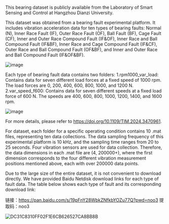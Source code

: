 This bearing dataset is publicly available from the Laboratory of Smart Sensing and Control at Hangzhou Dianzi University. 

This dataset was obtained from a bearing fault experimental platform. It includes vibration acceleration data for ten types of bearing faults: Normal (N), Inner Race Fault (IF), Outer Race Fault (OF), Ball Fault (BF), Cage Fault (CF), Inner and Outer Race Compound Fault (IF&OF), Inner Race and Ball Compound Fault (IF&BF), Inner Race and Cage Compound Fault (IF&CF), Outer Race and Ball Compound Fault (OF&BF), and Inner and Outer Race and Ball Compound Fault (IF&OF&BF). 

![image](https://github.com/user-attachments/assets/a7b48cb2-bf96-464b-bb17-76d227974af1)

Each type of bearing fault data contains two folders: 1.rpm1000_var_load: Contains data for seven different load forces at a fixed speed of 1000 rpm. The load forces are 0, 200, 400, 600, 800, 1000, and 1200 N. 2.var_speed_f600: Contains data for seven different speeds at a fixed load force of 600 N. The speeds are 400, 600, 800, 1000, 1200, 1400, and 1600 rpm.

![image](https://github.com/user-attachments/assets/02c7b4c5-1e89-4f95-b6c6-e5c2d72ad871)

For more details, please refer to https://doi.org/10.1109/TIM.2024.3470961.

For dataset, each folder for a specific operating condition contains 10 .mat files, representing ten data collections. The data sampling frequency of this experimental platform is 10 kHz, and the sampling time ranges from 20 to 25 seconds. Four vibration sensors are used for data collection. Therefore, the data dimensions in each .mat file are (4, 200000+), where the first dimension corresponds to the four different vibration measurement positions mentioned above, each with over 200000 data points.

Due to the large size of the entire dataset, it is not convenient to download directly. We have provided Baidu Netdisk download links for each type of fault data. The table below shows each type of fault and its corresponding download link:

链接：https://pan.baidu.com/s/19pFnY28WbkZNfkbYOZu77Q?pwd=noo3 
提取码：noo3

![DC31C8310FF02F1E6CB626527CA8BB8B](https://github.com/user-attachments/assets/52edc14f-02c3-413b-ac90-83304c9025cb)
